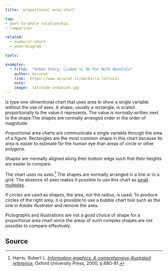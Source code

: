 ```yaml
---
title:  proportional area chart

tag:
- part-to-whole relationship
- comparison

related:
  - sunburst-chart
  - venn-diagram

tools:

examples:
  - title:  "Urban Story: Lisbon is On Par With Honolulu"
    author: Accurat
    link:  https://www.accurat.it/works/la-lettura/
    note:   
    image:  latitude-urbanism.jpg
---
```


is type one-dimentional chart that uses area to show a single variable without the use of axes. A shape, usually a rectangle, is scaled proportionally to the value it represents. The value is normally written next to the shape.The shapes are normally arranged order in the order of magnitude.

<!--more-->
Proportional area charts are communicate a single variable through the area of a figure. Rectangles are the most common shape in this chart because its area is easier to estimate for the human eye than areas of circle or other polygons.

Shapes are normally aligned along their bottom edge such that their heights are easier to compare. 

The chart uses no axes.[^harris] The shapes are normally arranged in a line or in a grid. The absence of axes makes it possible to use this chart as [small multiples](/small-multiples).

if circles are used as shapes, the area, not the radius, is used. To produce circles of the right area, it is possible to use a bubble chart tool such as the one in Adobe illustrator and remove the axes.

Pictographs and illustrations are not a good choice of shape for a proportional area chart since the areas of such complex shapes are not possible to compare effectively.

## Source
[^harris]: Harris, Robert L. [*Information graphics: A comprehensive illustrated reference.*](https://books.google.com/books?id=LT1RXREvkGIC) Oxford University Press, 2000, p.680-81.
